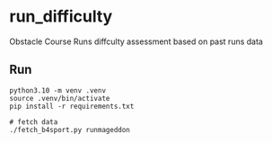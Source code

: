 # run_difficulty

Obstacle Course Runs diffculty assessment based on past runs data

## Run

    python3.10 -m venv .venv
    source .venv/bin/activate
    pip install -r requirements.txt

    # fetch data
    ./fetch_b4sport.py runmageddon

